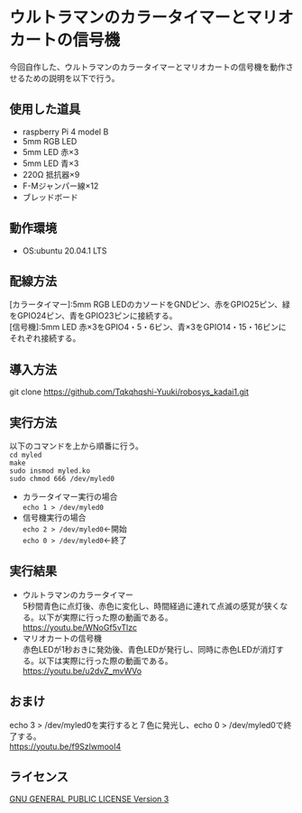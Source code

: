 # ウルトラマンのカラータイマーとマリオカートの信号機  
今回自作した、ウルトラマンのカラータイマーとマリオカートの信号機を動作させるための説明を以下で行う。  
## 使用した道具  
- raspberry Pi 4 model B
- 5mm RGB LED
- 5mm LED 赤×3  
- 5mm LED 青×3
- 220Ω 抵抗器×9
- F-Mジャンパー線×12
- ブレッドボード
## 動作環境  
- OS:ubuntu 20.04.1 LTS  
## 配線方法  
[カラータイマー]:5mm RGB LEDのカソードをGNDピン、赤をGPIO25ピン、緑をGPIO24ピン、青をGPIO23ピンに接続する。  
[信号機]:5mm LED 赤×3をGPIO4・5・6ピン、青×3をGPIO14・15・16ピンにそれぞれ接続する。  
## 導入方法  
git clone https://github.com/Tqkqhqshi-Yuuki/robosys_kadai1.git  
## 実行方法  
以下のコマンドを上から順番に行う。  
`cd myled`  
`make`  
`sudo insmod myled.ko`  
`sudo chmod 666 /dev/myled0`  
- カラータイマー実行の場合  
`echo 1 > /dev/myled0`  
- 信号機実行の場合  
`echo 2 > /dev/myled0`←開始  
`echo 0 > /dev/myled0`←終了  
## 実行結果　　
- ウルトラマンのカラータイマー    
5秒間青色に点灯後、赤色に変化し、時間経過に連れて点滅の感覚が狭くなる。以下が実際に行った際の動画である。  
https://youtu.be/WNoGf5vTlzc  
- マリオカートの信号機   
赤色LEDが1秒おきに発効後、青色LEDが発行し、同時に赤色LEDが消灯する。以下は実際に行った際の動画である。  
https://youtu.be/u2dvZ_mvWVo  
## おまけ  
echo 3 > /dev/myled0を実行すると７色に発光し、echo 0 > /dev/myled0で終了する。  
https://youtu.be/f9SzlwmooI4  
##  ライセンス  
[GNU GENERAL PUBLIC LICENSE Version 3](https://github.com/Tqkqhqshi-Yuuki/robosys_kadai1/blob/main/COPYING)
